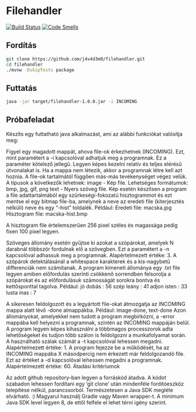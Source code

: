 # Filehandler
[![Build Status](https://travis-ci.com/j4v4d3m0/filehandler.svg?branch=main)](https://travis-ci.com/j4v4d3m0/filehandler)
[![Code Smells](https://sonarcloud.io/api/project_badges/measure?project=j4v4d3m0_filehandler&metric=code_smells)](https://sonarcloud.io/summary/new_code?id=j4v4d3m0_filehandler)

## Fordítás
```bash
git clone https://github.com/j4v4d3m0/filehandler.git
cd filehandler
./mvnw -DskipTests package
```
## Futtatás
```bash
java -jar target/filehandler-1.0.0.jar -i INCOMING
```

## Próbafeladat

Készíts egy futtatható java alkalmazást, ami az alábbi funkciókat valósítja meg:

Figyel egy magadott mappát, ahova file-ok érkezhetnek (INCOMING). Ezt, mint paramétert a -i kapcsolóval adhatjuk meg a programnak. Ez a paraméter kötelező jellegű. Legyen képes kezelni relatív és teljes elérésű útvonalakat is. Ha a mappa nem létezik, akkor a programnak létre kell azt hoznia.
A file-ok tartalmától függően más-más tevékenységet végez velük. A típusok a következők lehetnek:
image - Kép file. Lehetséges formátumok: bmp, jpg, gif, png
text - Nyers szöveg file.
Kép esetén készítsen a program a file adattartalmából egy szürkeségi-fokozatú hisztogrammot és ezt mentse el egy bitmap file-ba, amelynek a neve az eredeti file (kiterjesztés nélküli) neve és egy “-hist” toldalék.
Például:
Eredeti file: macska.jpg
Hisztogram file: macska-hist.bmp

A hisztogram file értelemszerűen 256 pixel széles és magassága pedig fixen 100 pixel legyen.

Szöveges állomány esetén gyűjtse ki azokat a szópárokat, amelyek N darabnál többször fordulnak elő a szövegben. Ezt a paramétert a -n kapcsolóval adhassuk meg a programnak. Alapértelmezett értéke: 3. A szópárok detektálásánál a whitespace karakterek és a kis-nagybetű differenciák nem számítanak. A program kimeneti állománya egy .txt file legyen amiben előfordulás szerinti csökkenő sorrendben felsorolja a szópárokat és az előfordulásuk számosságát sorokra bontva és kettősponttal tagolva.
Például:
jó dobás : 56
szép leány : 41
adjon isten : 33
lusta inas : 7

A sikeresen feldolgozott és a legyártott file-okat átmozgatja az INCOMING mappa alatt lévő <tipus>-done almappákba. Például: image-done, text-done
Azon állományokat, amelyekkel nem tudott a program megbírkózni, a <tipus>-error mappába kell helyezni a programnak, szintén az INCOMING mappáján belül.
A program legyen képes kihasználni a többmagos processzorok adta lehetőségeket és tudjon több szálon is feldolgozni a munkafolyamat során. A használható szálak számát a -t kapcsolóval lehessen megadni. Alapértelmezett értéke: 1.
A program fejezze be a működését, ha az INCOMING mappába X másodpercig nem érkezett már feldolgozandó file. Ezt az értéket a -d kapcsolóval lehessen megadni a programnak. Alapértelmezett értéke: 60.
Átadási kritériumok

Az adott github repository-ban legyen a forráskód átadva. A kódot szabadon lehessen fordítani egy ‘git clone’ után mindenféle fordítóeszköz telepítése nélkül, parancssorból. Természetesen a Java SDK megléte elvárható. :) Magyarul használj Gradle vagy Maven wrapper-t. A minimum Java SDK level legyen 8, de ettől felfele el lehet térni igény szerint.
